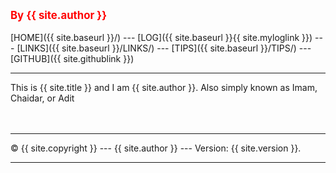 ---
---
<span style="color:red; font-weight:bold; font-size:larger;">By {{ site.author }}</span>
<br><br>
[HOME]({{ site.baseurl }}/) ---
[LOG]({{ site.baseurl }}{{ site.myloglink }}) ---
[LINKS]({{ site.baseurl }}/LINKS/) ---
[TIPS]({{ site.baseurl }}/TIPS/) ---
[GITHUB]({{ site.githublink }})
<br>
<hr>
This is {{ site.title }} and I am {{ site.author }}.
Also simply known as Imam, Chaidar, or Adit
<br><br>

<br>
<hr>
&copy; {{ site.copyright }} --- {{ site.author }} --- Version: {{ site.version }}.
<hr>
<br>
